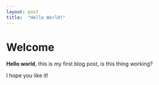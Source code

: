 ```yaml
---
layout: post
title:  "Hello World!"
---
```


# Welcome

**Hello world**, this is my first blog post, is this thing working?

I hope you like it!